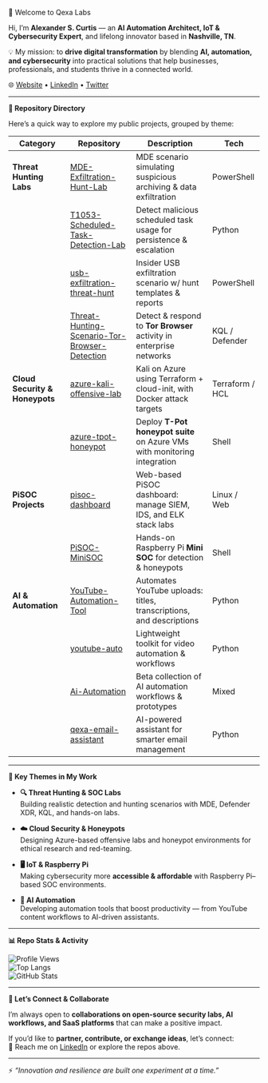 👋 Welcome to Qexa Labs

Hi, I’m **Alexander S. Curtis** — an **AI Automation Architect, IoT & Cybersecurity Expert**, and lifelong innovator based in **Nashville, TN**.  

💡 My mission: to **drive digital transformation** by blending **AI, automation, and cybersecurity** into practical solutions that help businesses, professionals, and students thrive in a connected world.  

🌐 [Website](https://alexandercurtis.com/) • [LinkedIn](https://www.linkedin.com/in/alexanderscurtis) • [Twitter](https://twitter.com/alexandercurtis)

---

**📂 Repository Directory**

Here’s a quick way to explore my public projects, grouped by theme:

| Category | Repository | Description | Tech |
|----------|------------|-------------|------|
| **Threat Hunting Labs** | [MDE-Exfiltration-Hunt-Lab](https://github.com/qexa/MDE-Exfiltration-Hunt-Lab) | MDE scenario simulating suspicious archiving & data exfiltration | PowerShell |
| | [T1053-Scheduled-Task-Detection-Lab](https://github.com/qexa/T1053-Scheduled-Task-Detection-Lab) | Detect malicious scheduled task usage for persistence & escalation | Python |
| | [usb-exfiltration-threat-hunt](https://github.com/qexa/usb-exfiltration-threat-hunt) | Insider USB exfiltration scenario w/ hunt templates & reports | PowerShell |
| | [Threat-Hunting-Scenario-Tor-Browser-Detection](https://github.com/qexa/Threat-Hunting-Scenario-Tor-Browser-Detection) | Detect & respond to **Tor Browser** activity in enterprise networks | KQL / Defender |
| **Cloud Security & Honeypots** | [azure-kali-offensive-lab](https://github.com/qexa/azure-kali-offensive-lab) | Kali on Azure using Terraform + cloud-init, with Docker attack targets | Terraform / HCL |
| | [azure-tpot-honeypot](https://github.com/qexa/azure-tpot-honeypot) | Deploy **T-Pot honeypot suite** on Azure VMs with monitoring integration | Shell |
| **PiSOC Projects** | [pisoc-dashboard](https://github.com/qexa/pisoc-dashboard) | Web-based PiSOC dashboard: manage SIEM, IDS, and ELK stack labs | Linux / Web |
| | [PiSOC-MiniSOC](https://github.com/qexa/PiSOC-MiniSOC) | Hands-on Raspberry Pi **Mini SOC** for detection & honeypots | Shell |
| **AI & Automation** | [YouTube-Automation-Tool](https://github.com/qexa/YouTube-Automation-Tool) | Automates YouTube uploads: titles, transcriptions, and descriptions | Python |
| | [youtube-auto](https://github.com/qexa/youtube-auto) | Lightweight toolkit for video automation & workflows | Python |
| | [Ai-Automation](https://github.com/qexa/Ai-Automation) | Beta collection of AI automation workflows & prototypes | Mixed |
| | [qexa-email-assistant](https://github.com/qexa/qexa-email-assistant) | AI-powered assistant for smarter email management | Python |

---

**🔑 Key Themes in My Work**

- **🔍 Threat Hunting & SOC Labs**  
  Building realistic detection and hunting scenarios with MDE, Defender XDR, KQL, and hands-on labs.  

- **☁️ Cloud Security & Honeypots**  
  Designing Azure-based offensive labs and honeypot environments for ethical research and red-teaming.  

- **🖥️ IoT & Raspberry Pi**  
  Making cybersecurity more **accessible & affordable** with Raspberry Pi–based SOC environments.  

- **🤖 AI Automation**  
  Developing automation tools that boost productivity — from YouTube content workflows to AI-driven assistants.  

---

**📊 Repo Stats & Activity**

![Profile Views](https://komarev.com/ghpvc/?username=qexa&style=flat-square)  
![Top Langs](https://github-readme-stats.vercel.app/api/top-langs/?username=qexa&layout=compact&theme=radical)  
![GitHub Stats](https://github-readme-stats.vercel.app/api?username=qexa&show_icons=true&theme=radical)

---

**🤝 Let’s Connect & Collaborate**

I’m always open to **collaborations on open-source security labs, AI workflows, and SaaS platforms** that can make a positive impact.  

If you’d like to **partner, contribute, or exchange ideas**, let’s connect:  
📩 Reach me on [LinkedIn](https://www.linkedin.com/in/alexanderscurtis) or explore the repos above.  

---

⚡ *“Innovation and resilience are built one experiment at a time.”*
